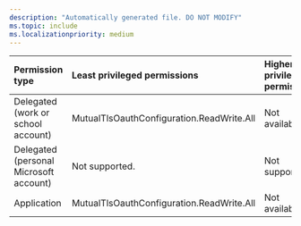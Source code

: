 ```yaml
---
description: "Automatically generated file. DO NOT MODIFY"
ms.topic: include
ms.localizationpriority: medium
---
```


|Permission type|Least privileged permissions|Higher privileged permissions|
|:---|:---|:---|
|Delegated (work or school account)|MutualTlsOauthConfiguration.ReadWrite.All|Not available.|
|Delegated (personal Microsoft account)|Not supported.|Not supported.|
|Application|MutualTlsOauthConfiguration.ReadWrite.All|Not available.|

